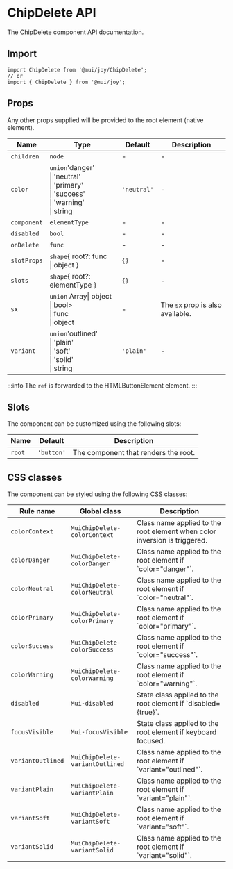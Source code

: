 # ChipDelete API

The ChipDelete component API documentation.

## Import

```
import ChipDelete from '@mui/joy/ChipDelete';
// or
import { ChipDelete } from '@mui/joy';
```

## Props

Any other props supplied will be provided to the root element (native element).

| Name | Type | Default | Description |
| --- | --- | --- | --- |
| `children` | `node` | - | - |
| `color` | `union`'danger'<br>\| 'neutral'<br>\| 'primary'<br>\| 'success'<br>\| 'warning'<br>\| string | `'neutral'` | - |
| `component` | `elementType` | - | - |
| `disabled` | `bool` | - | - |
| `onDelete` | `func` | - | - |
| `slotProps` | `shape`{ root?: func<br>\| object } | `{}` | - |
| `slots` | `shape`{ root?: elementType } | `{}` | - |
| `sx` | `union` Array\| object<br>\| bool><br>\| func<br>\| object | - | The `sx` prop is also available. |
| `variant` | `union`'outlined'<br>\| 'plain'<br>\| 'soft'<br>\| 'solid'<br>\| string | `'plain'` | - |

:::info
The `ref` is forwarded to the HTMLButtonElement element.
:::

## Slots

The component can be customized using the following slots:

| Name | Default | Description |
| --- | --- | --- |
| `root` | `'button'` | The component that renders the root. |

## CSS classes

The component can be styled using the following CSS classes:

| Rule name | Global class | Description |
| --- | --- | --- |
| `colorContext` | `MuiChipDelete-colorContext` | Class name applied to the root element when color inversion is triggered. |
| `colorDanger` | `MuiChipDelete-colorDanger` | Class name applied to the root element if \`color="danger"\`. |
| `colorNeutral` | `MuiChipDelete-colorNeutral` | Class name applied to the root element if \`color="neutral"\`. |
| `colorPrimary` | `MuiChipDelete-colorPrimary` | Class name applied to the root element if \`color="primary"\`. |
| `colorSuccess` | `MuiChipDelete-colorSuccess` | Class name applied to the root element if \`color="success"\`. |
| `colorWarning` | `MuiChipDelete-colorWarning` | Class name applied to the root element if \`color="warning"\`. |
| `disabled` | `Mui-disabled` | State class applied to the root element if \`disabled={true}\`. |
| `focusVisible` | `Mui-focusVisible` | State class applied to the root element if keyboard focused. |
| `variantOutlined` | `MuiChipDelete-variantOutlined` | Class name applied to the root element if \`variant="outlined"\`. |
| `variantPlain` | `MuiChipDelete-variantPlain` | Class name applied to the root element if \`variant="plain"\`. |
| `variantSoft` | `MuiChipDelete-variantSoft` | Class name applied to the root element if \`variant="soft"\`. |
| `variantSolid` | `MuiChipDelete-variantSolid` | Class name applied to the root element if \`variant="solid"\`. |